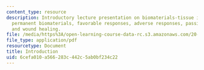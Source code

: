```yaml
---
content_type: resource
description: Introductory lecture presentation on biomaterials-tissue interactions,
  permanent biomaterials, favorable responses, adverse responses, passive responses,
  and wound healing.
file: /media/https%3A/open-learning-course-data-rc.s3.amazonaws.com/20-441j-biomaterials-tissue-interactions-fall-2009/6cefa010a566283c442c5ab0bf234c22_MIT20_441JF09_lec01_ms.pdf
file_type: application/pdf
resourcetype: Document
title: Introduction
uid: 6cefa010-a566-283c-442c-5ab0bf234c22
---
```

